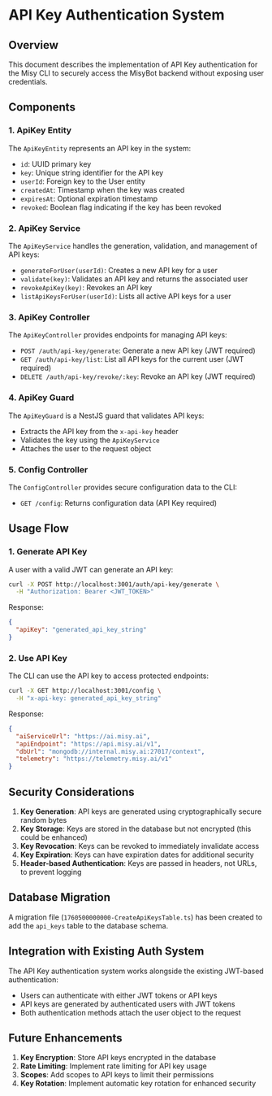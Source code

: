 # API Key Authentication System

## Overview
This document describes the implementation of API Key authentication for the Misy CLI to securely access the MisyBot backend without exposing user credentials.

## Components

### 1. ApiKey Entity
The `ApiKeyEntity` represents an API key in the system:
- `id`: UUID primary key
- `key`: Unique string identifier for the API key
- `userId`: Foreign key to the User entity
- `createdAt`: Timestamp when the key was created
- `expiresAt`: Optional expiration timestamp
- `revoked`: Boolean flag indicating if the key has been revoked

### 2. ApiKey Service
The `ApiKeyService` handles the generation, validation, and management of API keys:
- `generateForUser(userId)`: Creates a new API key for a user
- `validate(key)`: Validates an API key and returns the associated user
- `revokeApiKey(key)`: Revokes an API key
- `listApiKeysForUser(userId)`: Lists all active API keys for a user

### 3. ApiKey Controller
The `ApiKeyController` provides endpoints for managing API keys:
- `POST /auth/api-key/generate`: Generate a new API key (JWT required)
- `GET /auth/api-key/list`: List all API keys for the current user (JWT required)
- `DELETE /auth/api-key/revoke/:key`: Revoke an API key (JWT required)

### 4. ApiKey Guard
The `ApiKeyGuard` is a NestJS guard that validates API keys:
- Extracts the API key from the `x-api-key` header
- Validates the key using the `ApiKeyService`
- Attaches the user to the request object

### 5. Config Controller
The `ConfigController` provides secure configuration data to the CLI:
- `GET /config`: Returns configuration data (API Key required)

## Usage Flow

### 1. Generate API Key
A user with a valid JWT can generate an API key:
```bash
curl -X POST http://localhost:3001/auth/api-key/generate \
  -H "Authorization: Bearer <JWT_TOKEN>"
```

Response:
```json
{
  "apiKey": "generated_api_key_string"
}
```

### 2. Use API Key
The CLI can use the API key to access protected endpoints:
```bash
curl -X GET http://localhost:3001/config \
  -H "x-api-key: generated_api_key_string"
```

Response:
```json
{
  "aiServiceUrl": "https://ai.misy.ai",
  "apiEndpoint": "https://api.misy.ai/v1",
  "dbUrl": "mongodb://internal.misy.ai:27017/context",
  "telemetry": "https://telemetry.misy.ai/v1"
}
```

## Security Considerations

1. **Key Generation**: API keys are generated using cryptographically secure random bytes
2. **Key Storage**: Keys are stored in the database but not encrypted (this could be enhanced)
3. **Key Revocation**: Keys can be revoked to immediately invalidate access
4. **Key Expiration**: Keys can have expiration dates for additional security
5. **Header-based Authentication**: Keys are passed in headers, not URLs, to prevent logging

## Database Migration

A migration file (`1760500000000-CreateApiKeysTable.ts`) has been created to add the `api_keys` table to the database schema.

## Integration with Existing Auth System

The API Key authentication system works alongside the existing JWT-based authentication:
- Users can authenticate with either JWT tokens or API keys
- API keys are generated by authenticated users with JWT tokens
- Both authentication methods attach the user object to the request

## Future Enhancements

1. **Key Encryption**: Store API keys encrypted in the database
2. **Rate Limiting**: Implement rate limiting for API key usage
3. **Scopes**: Add scopes to API keys to limit their permissions
4. **Key Rotation**: Implement automatic key rotation for enhanced security